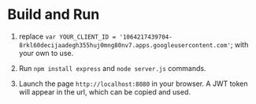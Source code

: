 # Build and Run

1. replace `var YOUR_CLIENT_ID = '1064217439704-8rkl60decijaadegh355huj0mng80nv7.apps.googleusercontent.com'`; with your own to use.

2. Run `npm install express` and `node server.js` commands.

3. Launch the page `http://localhost:8080` in your browser. A JWT token will appear in the url, which can be copied and used.

